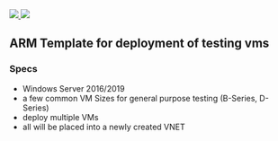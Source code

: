 <a href="https://portal.azure.com/#create/Microsoft.Template/uri/https%3A%2F%2Fraw.githubusercontent.com%2FGetVirtual%2FARM-Templates%2Fmaster%2FTestingEnvironment%2Fazuredeploy.json" target="_blank">
    <img src="http://azuredeploy.net/deploybutton.png"/>
</a>
<a href="http://armviz.io/#/?load=https://raw.githubusercontent.com/GetVirtual/ARM-Templates/master/TestingEnvironment/azuredeploy.json" target="_blank">
    <img src="http://armviz.io/visualizebutton.png"/>
</a>
     
## ARM Template for deployment of testing vms

### Specs
* Windows Server 2016/2019
* a few common VM Sizes for general purpose testing (B-Series, D-Series)
* deploy multiple VMs
* all will be placed into a newly created VNET